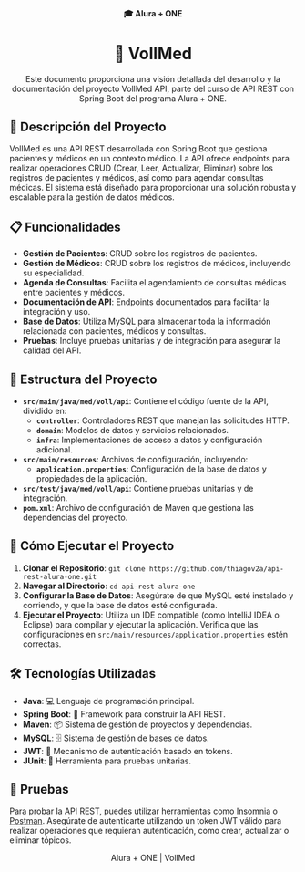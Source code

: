 <h4 align="center">
  🎓 Alura + ONE
</h4>

<h1 align="center">
  🏥 VollMed
</h1>

<p align="center">
  Este documento proporciona una visión detallada del desarrollo y la documentación del proyecto VollMed API, parte del curso de API REST con Spring Boot del programa Alura + ONE.
</p>

## 📝 Descripción del Proyecto

VollMed es una API REST desarrollada con Spring Boot que gestiona pacientes y médicos en un contexto médico. La API ofrece endpoints para realizar operaciones CRUD (Crear, Leer, Actualizar, Eliminar) sobre los registros de pacientes y médicos, así como para agendar consultas médicas. El sistema está diseñado para proporcionar una solución robusta y escalable para la gestión de datos médicos.

## 📋 Funcionalidades

- **Gestión de Pacientes**: CRUD sobre los registros de pacientes.
- **Gestión de Médicos**: CRUD sobre los registros de médicos, incluyendo su especialidad.
- **Agenda de Consultas**: Facilita el agendamiento de consultas médicas entre pacientes y médicos.
- **Documentación de API**: Endpoints documentados para facilitar la integración y uso.
- **Base de Datos**: Utiliza MySQL para almacenar toda la información relacionada con pacientes, médicos y consultas.
- **Pruebas**: Incluye pruebas unitarias y de integración para asegurar la calidad del API.

## 📁 Estructura del Proyecto

- **`src/main/java/med/voll/api`**: Contiene el código fuente de la API, dividido en:
  - **`controller`**: Controladores REST que manejan las solicitudes HTTP.
  - **`domain`**: Modelos de datos y servicios relacionados.
  - **`infra`**: Implementaciones de acceso a datos y configuración adicional.
- **`src/main/resources`**: Archivos de configuración, incluyendo:
  - **`application.properties`**: Configuración de la base de datos y propiedades de la aplicación.
- **`src/test/java/med/voll/api`**: Contiene pruebas unitarias y de integración.
- **`pom.xml`**: Archivo de configuración de Maven que gestiona las dependencias del proyecto.

## 🚀 Cómo Ejecutar el Proyecto

1. **Clonar el Repositorio**: `git clone https://github.com/thiagov2a/api-rest-alura-one.git`
2. **Navegar al Directorio**: `cd api-rest-alura-one`
3. **Configurar la Base de Datos**: Asegúrate de que MySQL esté instalado y corriendo, y que la base de datos esté configurada.
4. **Ejecutar el Proyecto**: Utiliza un IDE compatible (como IntelliJ IDEA o Eclipse) para compilar y ejecutar la aplicación. Verifica que las configuraciones en `src/main/resources/application.properties` estén correctas.

## 🛠 Tecnologías Utilizadas

- **Java**: 💻 Lenguaje de programación principal.
- **Spring Boot**: 🚀 Framework para construir la API REST.
- **Maven**: 📦 Sistema de gestión de proyectos y dependencias.
- **MySQL**: 🗄️ Sistema de gestión de bases de datos.
- **JWT**: 🔐 Mecanismo de autenticación basado en tokens.
- **JUnit**: 🧪 Herramienta para pruebas unitarias.

## 🔧 Pruebas

Para probar la API REST, puedes utilizar herramientas como [Insomnia](https://insomnia.rest) o [Postman](https://www.postman.com). Asegúrate de autenticarte utilizando un token JWT válido para realizar operaciones que requieran autenticación, como crear, actualizar o eliminar tópicos.

<p align="center">
  Alura + ONE | VollMed
</p>
